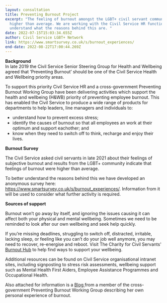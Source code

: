 ```yaml
---
layout: consultation
title: Preventing Burnout Project
excerpt: "The feeling of burnout amongst the LGBT+ civil servant community where
  higher than average. We are working with the Civil Service HR function to
  understand what the reasons behind this are. "
date: 2022-07-15T15:03:34.655Z
author: Civil Service LGBT+ Network
link: https://www.smartsurvey.co.uk/s/burnout_experiences/
end-date: 2022-08-22T17:00:44.269Z
---
```

**Background**\
In late 2019 the Civil Service Senior Steering Group for Health and Wellbeing agreed that ‘Preventing Burnout’ should be one of the Civil Service Health and Wellbeing priority areas.

To support this priority Civil Service HR and a cross-government Preventing Burnout Working Group have been delivering activities which support the health and wellbeing (H&WB) priority of preventing employee burnout. This has enabled the Civil Service to produce a wide range of products for departments to help leaders, line managers and individuals to:

* understand how to prevent excess stress;
* identify the causes of burnout so that all employees an work at their optimum and support eachother; and
* know when they need to switch off to think, recharge and enjoy their lives.

**Burnout Survey**

The Civil Service asked civil servants in late 2021 about their feelings of subjective burnout and results from the LGBT+ community indicate that feelings of burnout were higher than average.

To better understand the reasons behind this we have developed an anonymous survey here: <https://www.smartsurvey.co.uk/s/burnout_experiences/>. Information from it will be used to consider what further activity is required.

**Sources of support**

Burnout won’t go away by itself, and ignoring the issues causing it can affect both your physical and mental wellbeing. Sometimes we need to be reminded to look after our own wellbeing and seek help quickly. 

If you’re missing deadlines, struggling to switch off, distracted, irritable, lacking sleep, or feeling like you can’t do your job well anymore, you may need to recover, re-energise and reboot. Visit The Charity for Civil Servants' [Burnout Hub](https://foryoubyyou.org.uk/our-services/wellbeing/burnout-hub) to help find ways to support your wellbeing. 

Additional resources can be found on Civil Service organisational intranet sites, including signposting to stress risk assessments, wellbeing support such as Mental Health First Aiders, Employee Assistance Programmes and Occupational Health.

Also attached for information is a [Blog ](https://civilservice.blog.gov.uk/2021/04/06/spotting-signs-of-excessive-stress-and-burnout/)from a member of the cross-government Preventing Burnout Working Group describing her own personal experience of burnout.